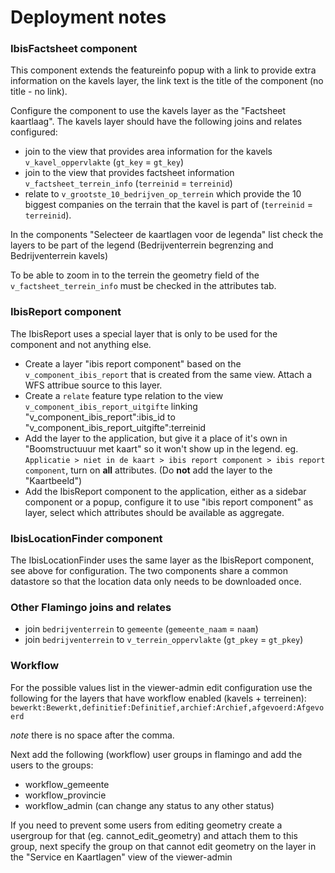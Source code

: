 # Deployment notes

### IbisFactsheet component

This component extends the featureinfo popup with a link to provide extra information on
the kavels layer, the link text is the title of the component (no title - no link).

Configure the component to use the kavels layer as the "Factsheet kaartlaag".
The kavels layer should have the following joins and relates configured:

  - join to the view that provides area information for the kavels `v_kavel_oppervlakte` (`gt_key` = `gt_key`)
  - join to the view that provides factsheet information `v_factsheet_terrein_info` (`terreinid` = `terreinid`)
  - relate to `v_grootste_10_bedrijven_op_terrein` which provide the 10 biggest 
    companies on the terrain that the kavel is part of (`terreinid` = `terreinid`).

In the components "Selecteer de kaartlagen voor de legenda" list 
check the layers to be part of the legend (Bedrijventerrein begrenzing and Bedrijventerrein kavels)

To be able to zoom in to the terrein the geometry field of the `v_factsheet_terrein_info` must 
be checked in the attributes tab.

### IbisReport component

The IbisReport uses a special layer that is only to be used for the component
and not anything else.

  - Create a layer "ibis report component" based on the `v_component_ibis_report`
    that is created from the same view. Attach a WFS attribue source to this layer.
  - Create a `relate` feature type relation to the view `v_component_ibis_report_uitgifte`
    linking "v_component_ibis_report":ibis_id to "v_component_ibis_report_uitgifte":terreinid
  - Add the layer to the application, but give it a place of it's own in
    "Boomstructuuur met kaart" so it won't show up in the legend. eg.
    `Applicatie > niet in de kaart > ibis report component > ibis report component`,
    turn on __all__ attributes. (Do __not__ add the layer to the "Kaartbeeld")
  - Add the IbisReport component to the application, either as a sidebar component 
    or a popup, configure it to use "ibis report component" as layer, select
    which attributes should be available as aggregate.

### IbisLocationFinder component

The IbisLocationFinder uses the same layer as the IbisReport component, see above
for configuration. The two components share a common datastore so that the location
data only needs to be downloaded once.

### Other Flamingo joins and relates

  - join `bedrijventerrein` to `gemeente` (`gemeente_naam` = `naam`)
  - join `bedrijventerrein` to `v_terrein_oppervlakte` (`gt_pkey` = `gt_pkey`)

### Workflow

For the possible values list in the viewer-admin edit configuration use the
following for the layers that have workflow enabled (kavels + terreinen):
`bewerkt:Bewerkt,definitief:Definitief,archief:Archief,afgevoerd:Afgevoerd`

_note_ there is no space after the comma.

Next add the following (workflow) user groups in flamingo and add the users to the groups:
 - workflow_gemeente
 - workflow_provincie
 - workflow_admin (can change any status to any other status)

If you need to prevent some users from editing geometry create a usergroup for
that (eg. cannot_edit_geometry) and attach them to this group, next specify the
group on that cannot edit geometry on the layer in the "Service en Kaartlagen"
view of the viewer-admin


